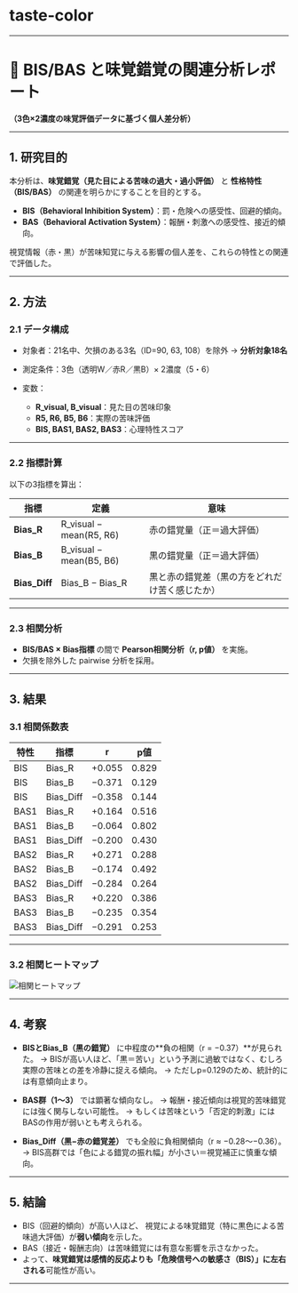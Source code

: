 # taste-color
---

# 🧩 BIS/BAS と味覚錯覚の関連分析レポート

**（3色×2濃度の味覚評価データに基づく個人差分析）**

---

## 1. 研究目的

本分析は、**味覚錯覚（見た目による苦味の過大・過小評価）** と
**性格特性（BIS/BAS）** の関連を明らかにすることを目的とする。

* **BIS（Behavioral Inhibition System）**：罰・危険への感受性、回避的傾向。
* **BAS（Behavioral Activation System）**：報酬・刺激への感受性、接近的傾向。

視覚情報（赤・黒）が苦味知覚に与える影響の個人差を、これらの特性との関連で評価した。

---

## 2. 方法

### 2.1 データ構成

* 対象者：21名中、欠損のある3名（ID=90, 63, 108）を除外 → **分析対象18名**
* 測定条件：3色（透明W／赤R／黒B）× 2濃度（5・6）
* 変数：

  * **R_visual, B_visual**：見た目の苦味印象
  * **R5, R6, B5, B6**：実際の苦味評価
  * **BIS, BAS1, BAS2, BAS3**：心理特性スコア

---

### 2.2 指標計算

以下の3指標を算出：

| 指標            | 定義                      | 意味                      |
| ------------- | ----------------------- | ----------------------- |
| **Bias_R**    | R_visual − mean(R5, R6) | 赤の錯覚量（正＝過大評価）           |
| **Bias_B**    | B_visual − mean(B5, B6) | 黒の錯覚量（正＝過大評価）           |
| **Bias_Diff** | Bias_B − Bias_R         | 黒と赤の錯覚差（黒の方をどれだけ苦く感じたか） |

---

### 2.3 相関分析

* **BIS/BAS × Bias指標** の間で **Pearson相関分析（r, p値）** を実施。
* 欠損を除外した pairwise 分析を採用。

---

## 3. 結果

### 3.1 相関係数表

| 特性   | 指標        | r      | p値    |
| ---- | --------- | ------ | ----- |
| BIS  | Bias_R    | +0.055 | 0.829 |
| BIS  | Bias_B    | −0.371 | 0.129 |
| BIS  | Bias_Diff | −0.358 | 0.144 |
| BAS1 | Bias_R    | +0.164 | 0.516 |
| BAS1 | Bias_B    | −0.064 | 0.802 |
| BAS1 | Bias_Diff | −0.200 | 0.430 |
| BAS2 | Bias_R    | +0.271 | 0.288 |
| BAS2 | Bias_B    | −0.174 | 0.492 |
| BAS2 | Bias_Diff | −0.284 | 0.264 |
| BAS3 | Bias_R    | +0.220 | 0.386 |
| BAS3 | Bias_B    | −0.235 | 0.354 |
| BAS3 | Bias_Diff | −0.291 | 0.253 |

---

### 3.2 相関ヒートマップ

![相関ヒートマップ](sandbox:/mnt/data/BISBAS_correlation_heatmap.png)

---

## 4. 考察

* **BISとBias_B（黒の錯覚）** に中程度の**負の相関（r = −0.37）**が見られた。
  → BISが高い人ほど、「黒＝苦い」という予測に過敏ではなく、むしろ実際の苦味との差を冷静に捉える傾向。
  → ただしp=0.129のため、統計的には有意傾向止まり。

* **BAS群（1〜3）** では顕著な傾向なし。
  → 報酬・接近傾向は視覚的苦味錯覚には強く関与しない可能性。
  → もしくは苦味という「否定的刺激」にはBASの作用が弱いとも考えられる。

* **Bias_Diff（黒−赤の錯覚差）** でも全般に負相関傾向（r ≈ −0.28〜−0.36）。
  → BIS高群では「色による錯覚の振れ幅」が小さい＝視覚補正に慎重な傾向。

---

## 5. 結論

* BIS（回避的傾向）が高い人ほど、
  視覚による味覚錯覚（特に黒色による苦味過大評価）が**弱い傾向**を示した。
* BAS（接近・報酬志向）は苦味錯覚には有意な影響を示さなかった。
* よって、**味覚錯覚は感情的反応よりも「危険信号への敏感さ（BIS）」に左右される**可能性が高い。

---
